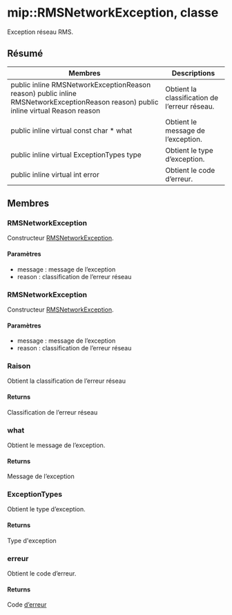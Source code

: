 # <a name="class-miprmsnetworkexception"></a>mip::RMSNetworkException, classe 
Exception réseau RMS.
## <a name="summary"></a>Résumé
 Membres                        | Descriptions                                
--------------------------------|---------------------------------------------
public inline  RMSNetworkExceptionReason reason) public inline  RMSNetworkExceptionReason reason) public inline virtual Reason reason | Obtient la classification de l’erreur réseau.
public inline virtual const char * what | Obtient le message de l’exception.
public inline virtual ExceptionTypes type | Obtient le type d’exception.
public inline virtual int error | Obtient le code d’erreur.
## <a name="members"></a>Membres
### <a name="rmsnetworkexception"></a>RMSNetworkException
Constructeur [RMSNetworkException](#classmip_1_1_r_m_s_network_exception).
#### <a name="parameters"></a>Paramètres
* message : message de l’exception 
* reason : classification de l’erreur réseau
### <a name="rmsnetworkexception"></a>RMSNetworkException
Constructeur [RMSNetworkException](#classmip_1_1_r_m_s_network_exception).
#### <a name="parameters"></a>Paramètres
* message : message de l’exception 
* reason : classification de l’erreur réseau
### <a name="reason"></a>Raison
Obtient la classification de l’erreur réseau
#### <a name="returns"></a>Returns
Classification de l’erreur réseau
### <a name="what"></a>what
Obtient le message de l’exception.
#### <a name="returns"></a>Returns
Message de l’exception
### <a name="exceptiontypes"></a>ExceptionTypes
Obtient le type d’exception.
#### <a name="returns"></a>Returns
Type d'exception
### <a name="error"></a>erreur
Obtient le code d’erreur.
#### <a name="returns"></a>Returns
Code [d’erreur](#classmip_1_1_error)